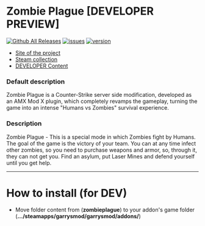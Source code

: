 # Zombie Plague [DEVELOPER PREVIEW]

[![Github All Releases](https://img.shields.io/github/downloads/Lestrigon17/zombieplague/total.svg)]()
[![issues](https://img.shields.io/github/issues-raw/badges/shields/website.svg)]()
[![version](https://img.shields.io/badge/DEV%20Build-0607-ff69b4.svg)]()

* [Site of the project](https://lestrigon.pw/)
* [Steam collection](http://steamcommunity.com/sharedfiles/filedetails/?id=504822533/)
* [DEVELOPER Content](https://yadi.sk/d/DvILX0i83Kpnex)

### Default description
Zombie Plague is a Counter-Strike server side modification, developed as an AMX Mod X plugin, which completely revamps the gameplay, turning the game into an intense "Humans vs Zombies" survival experience.

### Description
Zombie Plague - This is a special mode in which Zombies fight by Humans. The goal of the game is the victory of your team. You can at any time infect other zombies, so you need to purchase weapons and armor, so, through it, they can not get you. Find an asylum, put Laser Mines and defend yourself until you get help.

-------

# How to install (for DEV)
* Move folder content from (**zombieplague**) to your addon's game folder (**.../steamapps/garrysmod/garrysmod/addons/**)
